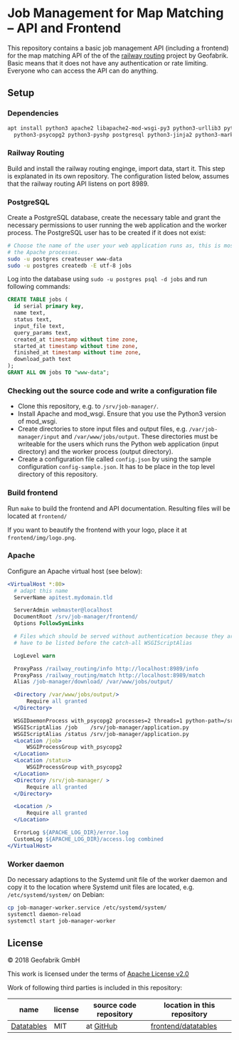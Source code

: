 # Job Management for Map Matching – API and Frontend

This repository contains a basic job management API (including a frontend) for the map matching API
of the of the [railway routing](https://github.com/geofabrik/railway_routing) project by Geofabrik.
Basic means that it does not have any authentication or rate limiting. Everyone who can access the
API can do anything.

## Setup

### Dependencies

```sh
apt install python3 apache2 libapache2-mod-wsgi-py3 python3-urllib3 python3-requests \
  python3-psycopg2 python3-pyshp postgresql python3-jinja2 python3-markdown
```

### Railway Routing

Build and install the railway routing enginge, import data, start it. This step is explanated in its
own repository. The configuration listed below, assumes that the railway routing API listens on port
8989.

### PostgreSQL
Create a PostgreSQL database, create the necessary table and grant the necessary permissions to user
running the web application and the worker process. The PostgreSQL user has to be created if it does
not exist:

```sh
# Choose the name of the user your web application runs as, this is most likely the user who runs
# the Apache processes.
sudo -u postgres createuser www-data
sudo -u postgres createdb -E utf-8 jobs
```

Log into the database using `sudo -u postgres psql -d jobs` and run following commands:

```sql
CREATE TABLE jobs (
  id serial primary key,
  name text,
  status text,
  input_file text,
  query_params text,
  created_at timestamp without time zone,
  started_at timestamp without time zone,
  finished_at timestamp without time zone,
  download_path text
);
GRANT ALL ON jobs TO "www-data";
```

### Checking out the source code and write a configuration file

* Clone this repository, e.g. to `/srv/job-manager/`.
* Install Apache and mod_wsgi. Ensure that you use the Python3 version of mod_wsgi.
* Create directories to store input files and output files, e.g. `/var/job-manager/input` and
  `/var/www/jobs/output`. These directories must be writeable for the users which runs the Python
  web application (input directory) and the worker process (output directory).
* Create a configuration file called `config.json` by using the sample configuration
  `config-sample.json`. It has to be place in the top level directory of this repository.

### Build frontend

Run `make` to build the frontend and API documentation. Resulting files will be located at `frontend/`

If you want to beautify the frontend with your logo, place it at `frontend/img/logo.png`.

### Apache

Configure an Apache virtual host (see below):

```Apache
<VirtualHost *:80>
  # adapt this name
  ServerName apitest.mydomain.tld

  ServerAdmin webmaster@localhost
  DocumentRoot /srv/job-manager/frontend/
  Options FollowSymLinks

  # Files which should be served without authentication because they are needed for the landing page,
  # have to be listed before the catch-all WSGIScriptAlias

  LogLevel warn

  ProxyPass /railway_routing/info http://localhost:8989/info
  ProxyPass /railway_routing/match http://localhost:8989/match
  Alias /job-manager/download/ /var/www/jobs/output/

  <Directory /var/www/jobs/output/>
      Require all granted
  </Directory>

  WSGIDaemonProcess with_psycopg2 processes=2 threads=1 python-path=/srv/job-manager/ home=/srv/job-manager/
  WSGIScriptAlias /job    /srv/job-manager/application.py
  WSGIScriptAlias /status /srv/job-manager/application.py
  <Location /job>
      WSGIProcessGroup with_psycopg2
  </Location>
  <Location /status>
      WSGIProcessGroup with_psycopg2
  </Location>
  <Directory /srv/job-manager/ >
      Require all granted
  </Directory>

  <Location />
      Require all granted
  </Location>

  ErrorLog ${APACHE_LOG_DIR}/error.log
  CustomLog ${APACHE_LOG_DIR}/access.log combined
</VirtualHost>
```

### Worker daemon

Do necessary adaptions to the Systemd unit file of the worker daemon and copy it to the location
where Systemd unit files are located, e.g. `/etc/systemd/system/` on Debian:

```sh
cp job-manager-worker.service /etc/systemd/system/
systemctl daemon-reload
systemctl start job-manager-worker
```

## License

© 2018 Geofabrik GmbH

This work is licensed under the terms of [Apache License v2.0](LICENSE.txt)

Work of following third parties is included in this repository:

| name    | license   | source code repository | location in this repository |
|---------|-----------|------------------------|-----------------------------|
| [Datatables](https://www.datatables.net/) | MIT | at [GitHub](https://github.com/DataTables/DataTablesSrc) | [frontend/datatables](frontend/datatables) |
